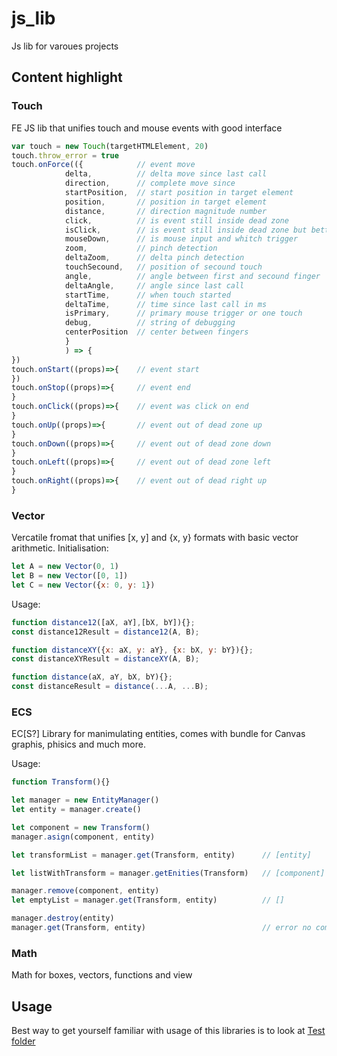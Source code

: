 # js_lib

Js lib for varoues projects

## Content highlight

### Touch

FE JS lib that unifies touch and mouse events with good interface

```javascript
var touch = new Touch(targetHTMLElement, 20)
touch.throw_error = true
touch.onForce(({            // event move
            delta,          // delta move since last call
			direction,      // complete move since
			startPosition,  // start position in target element
			position,       // position in target element
			distance,       // direction magnitude number
			click,          // is event still inside dead zone
			isClick,        // is event still inside dead zone but better name
			mouseDown,      // is mouse input and whitch trigger
			zoom,           // pinch detection
			deltaZoom,      // delta pinch detection
			touchSecound,   // position of secound touch
			angle,          // angle between first and secound finger
			deltaAngle,     // angle since last call
			startTime,      // when touch started
			deltaTime,      // time since last call in ms
			isPrimary,      // primary mouse trigger or one touch
			debug,          // string of debugging
			centerPosition  // center between fingers
            }
            ) => {
})
touch.onStart((props)=>{    // event start
})
touch.onStop((props)=>{     // event end
}
touch.onClick((props)=>{    // event was click on end
}
touch.onUp((props)=>{       // event out of dead zone up
}
touch.onDown((props)=>{     // event out of dead zone down
}
touch.onLeft((props)=>{     // event out of dead zone left
}
touch.onRight((props)=>{    // event out of dead right up
}
```

### Vector

Vercatile fromat that unifies [x, y] and {x, y} formats with basic vector arithmetic.
Initialisation:
```javascript
let A = new Vector(0, 1)
let B = new Vector([0, 1])
let C = new Vector({x: 0, y: 1})
```

Usage:
```javascript
function distance12([aX, aY],[bX, bY]){};
const distance12Result = distance12(A, B);

function distanceXY({x: aX, y: aY}, {x: bX, y: bY}){};
const distanceXYResult = distanceXY(A, B);

function distance(aX, aY, bX, bY){};
const distanceResult = distance(...A, ...B);
```

### ECS

EC[S?] Library for manimulating entities, comes with bundle for Canvas graphis, phisics and much more.

Usage:
```javascript
function Transform(){}

let manager = new EntityManager()
let entity = manager.create()

let component = new Transform()
manager.asign(component, entity)

let transformList = manager.get(Transform, entity)      // [entity]

let listWithTransform = manager.getEnities(Transform)   // [component]

manager.remove(component, entity)
let emptyList = manager.get(Transform, entity)          // []

manager.destroy(entity)
manager.get(Transform, entity)                          // error no component found
```

### Math

Math for boxes, vectors, functions and view

## Usage

Best way to get yourself familiar with usage of this libraries is to look at [Test folder](js_lib/tree/main/test)